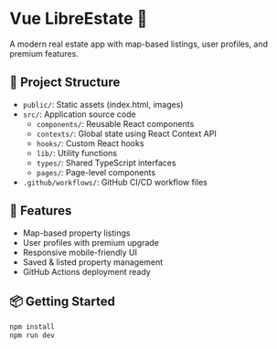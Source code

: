# Vue LibreEstate 🏡

A modern real estate app with map-based listings, user profiles, and premium features.

## 🔧 Project Structure

- `public/`: Static assets (index.html, images)
- `src/`: Application source code
  - `components/`: Reusable React components
  - `contexts/`: Global state using React Context API
  - `hooks/`: Custom React hooks
  - `lib/`: Utility functions
  - `types/`: Shared TypeScript interfaces
  - `pages/`: Page-level components
- `.github/workflows/`: GitHub CI/CD workflow files

## 🚀 Features

- Map-based property listings
- User profiles with premium upgrade
- Responsive mobile-friendly UI
- Saved & listed property management
- GitHub Actions deployment ready

## 📦 Getting Started

```bash
npm install
npm run dev
```
